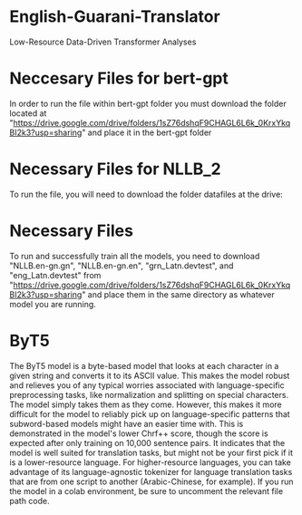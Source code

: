 # English-Guarani-Translator
Low-Resource Data-Driven Transformer Analyses

# Neccesary Files for bert-gpt
In order to run the file within bert-gpt folder you must download the folder located at "https://drive.google.com/drive/folders/1sZ76dshqF9CHAGL6L6k_0KrxYkqBI2k3?usp=sharing" and place it in the bert-gpt folder

# Necessary Files for NLLB_2
To run the file, you will need to download the folder datafiles at the drive: 

# Necessary Files
To run and successfully train all the models, you need to download "NLLB.en-gn.gn", "NLLB.en-gn.en", "grn_Latn.devtest", and "eng_Latn.devtest" from "https://drive.google.com/drive/folders/1sZ76dshqF9CHAGL6L6k_0KrxYkqBI2k3?usp=sharing" and place them in the same directory as whatever model you are running.

# ByT5
The ByT5 model is a byte-based model that looks at each character in a given string and converts it to its ASCII value. This makes the model robust and relieves you of any typical worries associated with language-specific preprocessing tasks, like normalization and splitting on special characters. The model simply takes them as they come. However, this makes it more difficult for the model to reliably pick up on language-specific patterns that subword-based models might have an easier time with. This is demonstrated in the model's lower Chrf++ score, though the score is expected after only training on 10,000 sentence pairs. It indicates that the model is well suited for translation tasks, but might not be your first pick if it is a lower-resource language. For higher-resource languages, you can take advantage of its language-agnostic tokenizer for language translation tasks that are from one script to another (Arabic-Chinese, for example). If you run the model in a colab environment, be sure to uncomment the relevant file path code.
